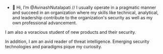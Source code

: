 - 👋 Hi, I’m @AvinashNutalapati //
I usually operate in a pragmatic manner and 
succeed in an organization where my skills like 
technical, analytical, and leadership contribute to the 
organization's security as well as my own professional advancement. 

I am also a voracious student of new products and 
their security. 

In addition,
I am an avid reader of threat intelligence. 
Emerging security technologies and 
paradigms pique my curiosity.
